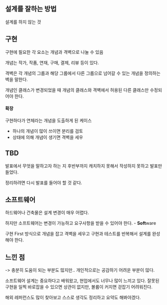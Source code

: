 ## 설계를 잘하는 방법

설계를 하지 않는 것

## 구현

구현에 필요한 각 요소는 개념과 격벽으로 나눌 수 있음

개념는 작가, 작품, 연재, 구매, 결제, 리뷰 등이 있다.

격벽은 각 개념의 그룹과 해당 그룹에서 다른 그룹으로 넘어갈 수 있는 개념을 정의하는 벽을 말한다.

개념인 클래스가 변경되었을 때 개념의 클래스와 격벽에서 허용된 다른 클래스만 수정되어야 한다.

#### 확장

구현하다가 연체라는 개념을 도출하게 된 케이스
- 하나의 개념이 많이 쓰이면 분리를 검토
- 상태에 의해 개념이 생기면 격벽을 세우

## TBD

발표에서 무엇을 말하고자 하는 지 후반부까지 캐치하지 못해서 작성하지 못하고 발표만 들었다.

정리하려면 다시 발표를 들어야 할 것 같다. 

## 소프트웨어

하드웨어나 건축물은 설계 변경이 매우 어렵다.

하지만 소프트웨어는 변경이 가능하고 요구사항을 받을 수 있어야 한다. - **Soft**ware

구현 First 방식으로 개념을 잡고 격벽을 세우고 구현과 테스트를 반복해서 설계를 완성해야 한다.

## 느낀 점

-> 충분히 도움이 되는 부분도 많지만.. 개인적으로는 공감하기 어려운 부분이 많다.

소프트웨어 설계는 중요하다고 배워왔고, 현업에서도 너무나 많이 느끼고 있다. 잘못된 구현을 일찍 바로잡을 수 있으면 상관이 없지만, 볼륨이 커지면 걷잡기 어려워진다.

해외 레퍼런스도 많이 찾아보고 스스로 생각도 정리하고 요약도 해봐야겠다.

